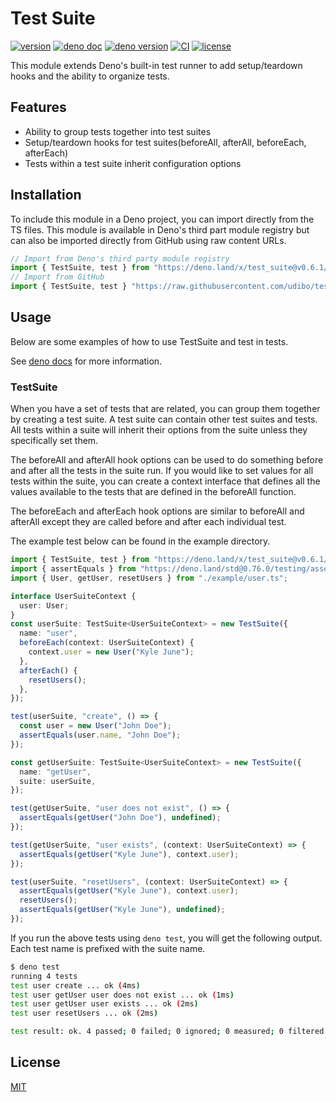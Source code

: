 # Test Suite

[![version](https://img.shields.io/badge/release-v0.6.1-success)](https://github.com/udibo/test_suite/tree/v0.6.1)
[![deno doc](https://img.shields.io/badge/deno-doc-success?logo=deno)](https://doc.deno.land/https/deno.land/x/test_suite@v0.6.1/mod.ts)
[![deno version](https://img.shields.io/badge/deno-v1.5.1-success?logo=deno)](https://github.com/denoland/deno/tree/v1.5.1)
[![CI](https://github.com/udibo/test_suite/workflows/CI/badge.svg)](https://github.com/udibo/test_suite/actions?query=workflow%3ACI)
[![license](https://img.shields.io/github/license/udibo/test_suite)](https://github.com/udibo/test_suite/blob/master/LICENSE)

This module extends Deno's built-in test runner to add setup/teardown hooks
and the ability to organize tests.

## Features

- Ability to group tests together into test suites
- Setup/teardown hooks for test suites(beforeAll, afterAll, beforeEach, afterEach)
- Tests within a test suite inherit configuration options

## Installation

To include this module in a Deno project, you can import directly from the TS files.
This module is available in Deno's third part module registry
but can also be imported directly from GitHub using raw content URLs.

```ts
// Import from Deno's third party module registry
import { TestSuite, test } from "https://deno.land/x/test_suite@v0.6.1/mod.ts";
// Import from GitHub
import { TestSuite, test } "https://raw.githubusercontent.com/udibo/test_suite/v0.6.1/mod.ts";
```

## Usage

Below are some examples of how to use TestSuite and test in tests.

See [deno docs](https://doc.deno.land/https/deno.land/x/test_suite@v0.6.1/mod.ts) for more information.

### TestSuite

When you have a set of tests that are related, you can group them together by creating a test suite.
A test suite can contain other test suites and tests.
All tests within a suite will inherit their options from the suite unless they specifically set them.

The beforeAll and afterAll hook options can be used to do something before and after all the tests in the suite run. If you would like to set values for all tests within the suite, you can create a context interface that defines all the values available to the tests that are defined in the beforeAll function.

The beforeEach and afterEach hook options are similar to beforeAll and afterAll except they are called before and after each individual test.

The example test below can be found in the example directory.

```ts
import { TestSuite, test } from "https://deno.land/x/test_suite@v0.6.1/mod.ts";
import { assertEquals } from "https://deno.land/std@0.76.0/testing/asserts.ts";
import { User, getUser, resetUsers } from "./example/user.ts";

interface UserSuiteContext {
  user: User;
}
const userSuite: TestSuite<UserSuiteContext> = new TestSuite({
  name: "user",
  beforeEach(context: UserSuiteContext) {
    context.user = new User("Kyle June");
  },
  afterEach() {
    resetUsers();
  },
});

test(userSuite, "create", () => {
  const user = new User("John Doe");
  assertEquals(user.name, "John Doe");
});

const getUserSuite: TestSuite<UserSuiteContext> = new TestSuite({
  name: "getUser",
  suite: userSuite,
});

test(getUserSuite, "user does not exist", () => {
  assertEquals(getUser("John Doe"), undefined);
});

test(getUserSuite, "user exists", (context: UserSuiteContext) => {
  assertEquals(getUser("Kyle June"), context.user);
});

test(userSuite, "resetUsers", (context: UserSuiteContext) => {
  assertEquals(getUser("Kyle June"), context.user);
  resetUsers();
  assertEquals(getUser("Kyle June"), undefined);
});
```

If you run the above tests using `deno test`, you will get the following output.
Each test name is prefixed with the suite name.

```sh
$ deno test
running 4 tests
test user create ... ok (4ms)
test user getUser user does not exist ... ok (1ms)
test user getUser user exists ... ok (2ms)
test user resetUsers ... ok (2ms)

test result: ok. 4 passed; 0 failed; 0 ignored; 0 measured; 0 filtered out (11ms)
```

## License

[MIT](LICENSE)
